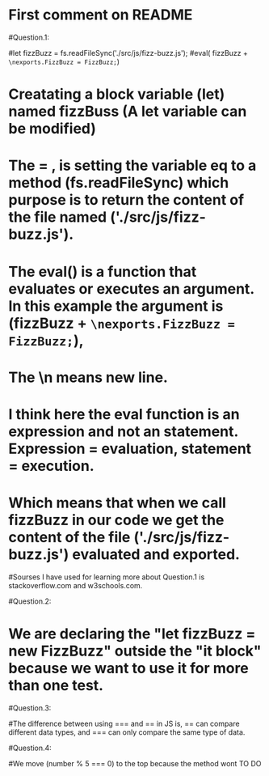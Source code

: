 
# First comment on README

#Question.1:

#let  fizzBuzz = fs.readFileSync('./src/js/fizz-buzz.js'); 
#eval( fizzBuzz + `\nexports.FizzBuzz = FizzBuzz;`)

# Creatating a block variable (let) named fizzBuss (A let variable can be modified) 
# The = , is setting the variable eq to a method (fs.readFileSync) which purpose is to return the content of the file named ('./src/js/fizz-buzz.js').

# The eval() is a function that evaluates or executes an argument. In this example the argument is (fizzBuzz + `\nexports.FizzBuzz = FizzBuzz;`), 
# The \n means new line.
# I think here the eval function is an expression and not an statement. Expression = evaluation, statement = execution.

# Which means that when we call fizzBuzz in our code we get the content of the file ('./src/js/fizz-buzz.js') evaluated and exported.
#Sourses I have used for learning more about Question.1 is stackoverflow.com and w3schools.com.

#Question.2:

# We are declaring the "let fizzBuzz = new FizzBuzz" outside the "it block" because we want to use it for more than one test.

#Question.3:

#The difference between using === and == in JS is, == can compare different data types, and === can only compare the same type of data.

#Question.4:

#We move (number % 5 === 0) to the top because the method wont TO DO 

